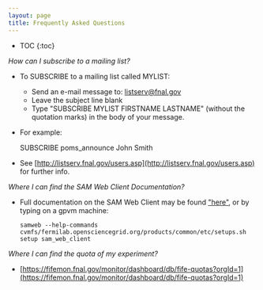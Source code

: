 ```yaml
---
layout: page
title: Frequently Asked Questions
---
```

* TOC
{:toc}

*How can I subscribe to a mailing list?*

* To SUBSCRIBE to a mailing list called MYLIST:
  * Send an e-mail message to: listserv@fnal.gov
  * Leave the subject line blank
  * Type "SUBSCRIBE MYLIST FIRSTNAME LASTNAME" (without the quotation marks) in the body of your message.

* For example:

    SUBSCRIBE poms_announce John Smith

* See [http://listserv.fnal.gov/users.asp](http://listserv.fnal.gov/users.asp) for further info.

*Where I can find the SAM Web Client Documentation?*

* Full documentation on the SAM Web Client may be found ["here"](https://cdcvs.fnal.gov/redmine/projects/sam-main/wiki/Sam_web_client_Command_Reference), or by typing on a gpvm machine:

      samweb --help-commands 
      cvmfs/fermilab.opensciencegrid.org/products/common/etc/setups.sh
      setup sam_web_client

*Where I can find the quota of my experiment?*

* [https://fifemon.fnal.gov/monitor/dashboard/db/fife-quotas?orgId=1](https://fifemon.fnal.gov/monitor/dashboard/db/fife-quotas?orgId=1)